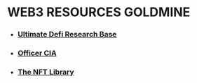 # WEB3 RESOURCES GOLDMINE

- ### [Ultimate Defi Research Base](https://github.com/OffcierCia/ultimate-defi-research-base)

- ### [Officer CIA](https://officercia.mirror.xyz/)

- ### [The NFT Library](https://thenftlibrary.super.site/)

